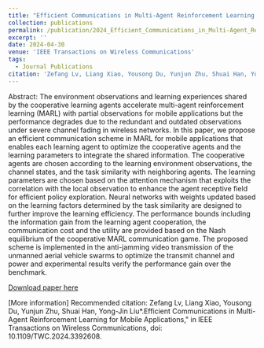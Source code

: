 ```yaml
---
title: "Efficient Communications in Multi-Agent Reinforcement Learning for Mobile Applications"
collection: publications
permalink: /publication/2024_Efficient_Communications_in_Multi-Agent_Reinforcement_Learning_for_Mobile_Applications
excerpt: ''
date: 2024-04-30
venue: 'IEEE Transactions on Wireless Communications'
tags:
  - Journal Publications
citation: 'Zefang Lv, Liang Xiao, Yousong Du, Yunjun Zhu, Shuai Han, Yong-Jin Liu*.Efficient Communications in Multi-Agent Reinforcement Learning for Mobile Applications," in IEEE Transactions on Wireless Communications, doi: 10.1109/TWC.2024.3392608.'
---
```


Abstract: The environment observations and learning experiences shared by the cooperative learning agents accelerate multi-agent reinforcement learning (MARL) with partial observations for mobile applications but the performance degrades due to the redundant and outdated observations under severe channel fading in wireless networks. In this paper, we propose an efficient communication scheme in MARL for mobile applications that enables each learning agent to optimize the cooperative agents and the learning parameters to integrate the shared information. The cooperative agents are chosen according to the learning environment observations, the channel states, and the task similarity with neighboring agents. The learning parameters are chosen based on the attention mechanism that exploits the correlation with the local observation to enhance the agent receptive field for efficient policy exploration. Neural networks with weights updated based on the learning factors determined by the task similarity are designed to further improve the learning efficiency. The performance bounds including the information gain from the learning agent cooperation, the communication cost and the utility are provided based on the Nash equilibrium of the cooperative MARL communication game. The proposed scheme is implemented in the anti-jamming video transmission of the unmanned aerial vehicle swarms to optimize the transmit channel and power and experimental results verify the performance gain over the benchmark.



[Download paper here](http://yongjinliu.github.io/files/2024_Efficient_Communications_in_Multi-Agent_Reinforcement_Learning_for_Mobile_Applications.pdf)

[More information]
Recommended citation: Zefang Lv, Liang Xiao, Yousong Du, Yunjun Zhu, Shuai Han, Yong-Jin Liu*.Efficient Communications in Multi-Agent Reinforcement Learning for Mobile Applications," in IEEE Transactions on Wireless Communications, doi: 10.1109/TWC.2024.3392608.




